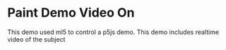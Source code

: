 # Paint Demo Video On
This demo used ml5 to control a p5js demo. This demo includes realtime video of the subject
